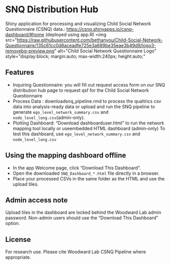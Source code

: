 # SNQ Distribution Hub 
Shiny application for processing and visualizing Child Social Network Questionnaire (CSNQ) data.: https://csnq.shinyapps.io/csnq-dashboard/#home (deployed using app.R)
<img
  src="https://raw.githubusercontent.com/bethanyou/Child-Social-Network-Questionnaire/135c61cc0d8aceadfe725e3a689be35eae3b49d9/logo3-removebg-preview.png"
  alt="Child Social Network Questionnaire Logo"
  style="display:block; margin:auto; max-width:240px; height:auto;"
>


## Features
- Inquiring Questionnaire: you will fill out request access form on our SNQ distribution hub page to request qsf for the Child Social Network Questionnaire 
- Process Data : downloadsnq_pipeline.rmd to process the qualtrics csv data into analysis-ready data or upload and run the SNQ pipeline to generate `ego_level_network_summary.csv` and `node_level_long.csv`(admin-only).
- Plotting Dashboard: “Download dashboarduser.html” to run the network mapping tool locally or useembedded HTML dashboard (admin-only) To test this dashboard, use `ego_level_network_summary.csv` and `node_level_long.csv`
  

## Using the mapping dashboard offline

- In the app Welcome page, click “Download This Dashboard”.
- Open the downloaded `SNQ_Dashboard_*.html` file directly in a browser.
- Place your processed CSVs in the same folder as the HTML and use the upload tiles.


## Admin access note

Upload tiles in the dashboard are locked behind the Woodward Lab admin password. Non-admin users should use the “Download This Dashboard” option.

## License

For research use. Please cite Woodward Lab CSNQ Pipeline where appropriate.
